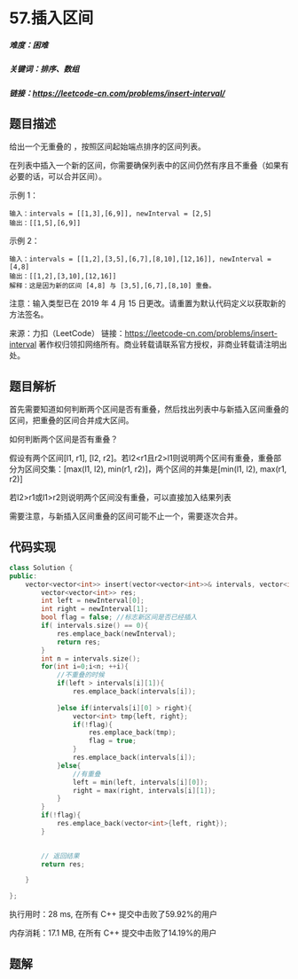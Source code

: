 # 57.插入区间

##### 难度：困难

##### 关键词：排序、数组

##### 链接：https://leetcode-cn.com/problems/insert-interval/

## 题目描述

给出一个无重叠的 ，按照区间起始端点排序的区间列表。

在列表中插入一个新的区间，你需要确保列表中的区间仍然有序且不重叠（如果有必要的话，可以合并区间）。

示例 1：

```
输入：intervals = [[1,3],[6,9]], newInterval = [2,5]
输出：[[1,5],[6,9]]
```

示例 2：

```
输入：intervals = [[1,2],[3,5],[6,7],[8,10],[12,16]], newInterval = [4,8]
输出：[[1,2],[3,10],[12,16]]
解释：这是因为新的区间 [4,8] 与 [3,5],[6,7],[8,10] 重叠。
```


注意：输入类型已在 2019 年 4 月 15 日更改。请重置为默认代码定义以获取新的方法签名。

来源：力扣（LeetCode）
链接：https://leetcode-cn.com/problems/insert-interval
著作权归领扣网络所有。商业转载请联系官方授权，非商业转载请注明出处。

## 题目解析

首先需要知道如何判断两个区间是否有重叠，然后找出列表中与新插入区间重叠的区间，把重叠的区间合并成大区间。

如何判断两个区间是否有重叠？

假设有两个区间[l1, r1], [l2, r2]。若l2<r1且r2>l1则说明两个区间有重叠，重叠部分为区间交集：[max(l1, l2), min(r1, r2)]，两个区间的并集是[min(l1, l2), max(r1, r2)]

若l2>r1或l1>r2则说明两个区间没有重叠，可以直接加入结果列表

需要注意，与新插入区间重叠的区间可能不止一个，需要逐次合并。

## 代码实现

```c++
class Solution {
public:
    vector<vector<int>> insert(vector<vector<int>>& intervals, vector<int>& newInterval) {
        vector<vector<int>> res;
        int left = newInterval[0];
        int right = newInterval[1];
        bool flag = false; //标志新区间是否已经插入
        if( intervals.size() == 0){
            res.emplace_back(newInterval);
            return res;
        }
        int n = intervals.size();
        for(int i=0;i<n; ++i){
            //不重叠的时候
            if(left > intervals[i][1]){
                res.emplace_back(intervals[i]);
                
            }else if(intervals[i][0] > right){
                vector<int> tmp{left, right};
                if(!flag){
                    res.emplace_back(tmp);
                    flag = true;
                }
                res.emplace_back(intervals[i]);
            }else{
                //有重叠
                left = min(left, intervals[i][0]);
                right = max(right, intervals[i][1]);
            }
        }
        if(!flag){
            res.emplace_back(vector<int>{left, right});
        }
        

        // 返回结果
        return res;

    }

};
```

执行用时：28 ms, 在所有 C++ 提交中击败了59.92%的用户

内存消耗：17.1 MB, 在所有 C++ 提交中击败了14.19%的用户

## 题解

